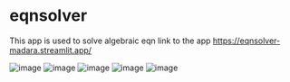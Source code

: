 # eqnsolver
This app is used to solve algebraic eqn 
link to the app https://eqnsolver-madara.streamlit.app/



![image](https://github.com/user-attachments/assets/1b00b318-fb26-43bc-950d-049072bce50a)
![image](https://github.com/user-attachments/assets/b1da0183-24f9-48f5-a291-b0f7760487a5)
![image](https://github.com/user-attachments/assets/cab299fd-0572-407e-a195-66e3810e3dd1)
![image](https://github.com/user-attachments/assets/ee60f6e2-48ab-4061-993c-30c6becbc20f)
![image](https://github.com/user-attachments/assets/59031475-5b55-4617-be57-a253414e0564)

